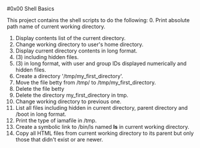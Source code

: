 #0x00 Shell Basics

This project contains the shell scripts to do the following:
0. Print absolute path name of current working directory.
1. Display contents list of the current directory.
2. Change working directory to user's home directory.
3. Display current directory contents in long format.
4. (3) including hidden files.
5. (3) in long format, with user and group IDs displayed numerically and hidden files.
6. Create a directory '/tmp/my_first_directory'.
7. Move the file betty from /tmp/ to /tmp/my_first_directory.
8. Delete the file betty
9. Delete the directory my_first_directory in tmp.
10. Change working directory to previous one.
11. List all files including hidden in current directory, parent directory and /boot in long format.
12. Print the type of iamafile in /tmp.
13. Create a symbolic link to /bin/ls named __ls__ in current working directory.
14. Copy all HTML files from current working directory to its parent but only those that didn't exist or are newer.


